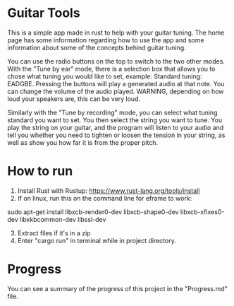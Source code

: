 # Guitar Tools

This is a simple app made in rust to help with your guitar tuning. The home page has some information regarding how to use the app and some information about some of the concepts behind guitar tuning.

You can use the radio buttons on the top to switch to the two other modes. With the "Tune by ear" mode, there is a selection box that allows you to chose what tuning you would like to set, example: Standard tuning: EADGBE. Pressing the buttons will play a generated audio at that note. You can change the volume of the audio played. WARNING, depending on how loud your speakers are, this can be very loud.

Similarly with the "Tune by recording" mode, you can select what tuning standard you want to set. You then select the string you want to tune. You play the string on your guitar, and the program will listen to your audio and tell you whether you need to tighten or loosen the tension in your string, as well as show you how far it is from the proper pitch.

# How to run

1. Install Rust with Rustup: https://www.rust-lang.org/tools/install
2. If on linux, run this on the command line for eframe to work:

sudo apt-get install libxcb-render0-dev libxcb-shape0-dev libxcb-xfixes0-dev libxkbcommon-dev libssl-dev

3. Extract files if it's in a zip
4. Enter "cargo run" in terminal while in project directory.

# Progress

You can see a summary of the progress of this project in the "Progress.md" file.
